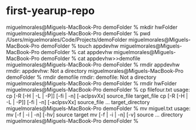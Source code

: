 # first-yearup-repo
miguelmorales@Miguels-MacBook-Pro demoFolder % mkdir hwFolder
miguelmorales@Miguels-MacBook-Pro demoFolder % pwd
/Users/miguelmorales/Code/Projects/demoFolder
miguelmorales@Miguels-MacBook-Pro demoFolder % touch appdevhw
miguelmorales@Miguels-MacBook-Pro demoFolder % cat appdevhw 
miguelmorales@Miguels-MacBook-Pro demoFolder % cat appdevhw>>demofile
miguelmorales@Miguels-MacBook-Pro demoFolder % rmdir appdevhw 
rmdir: appdevhw: Not a directory
miguelmorales@Miguels-MacBook-Pro demoFolder % rmdir demofile 
rmdir: demofile: Not a directory
miguelmorales@Miguels-MacBook-Pro demoFolder % rmdir hwFolder 
miguelmorales@Miguels-MacBook-Pro demoFolder % cp filefour.txt
usage: cp [-R [-H | -L | -P]] [-fi | -n] [-aclpsvXx] source_file target_file
       cp [-R [-H | -L | -P]] [-fi | -n] [-aclpsvXx] source_file ... target_directory
miguelmorales@Miguels-MacBook-Pro demoFolder % mv miguel.txt
usage: mv [-f | -i | -n] [-hv] source target
       mv [-f | -i | -n] [-v] source ... directory
miguelmorales@Miguels-MacBook-Pro demoFolder % 
